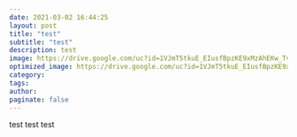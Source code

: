```yaml
---
date: 2021-03-02 16:44:25
layout: post
title: "test"
subtitle: "test"
description: test
image: https://drive.google.com/uc?id=1VJmT5tkuE_EIusfBpzKE9xMzAhEKw_Tv
optimized_image: https://drive.google.com/uc?id=1VJmT5tkuE_EIusfBpzKE9xMzAhEKw_Tv
category:
tags:
author:
paginate: false
---
```


test
test
test
